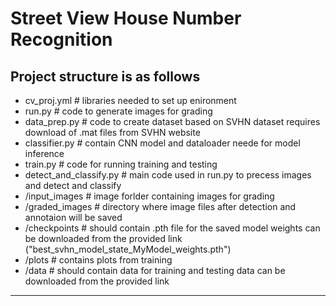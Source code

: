 # Street View House Number Recognition
 
Project structure is as follows
----------------------------------
- cv_proj.yml # libraries needed to set up enironment
- run.py # code to generate images for grading
- data_prep.py # code to create dataset based on SVHN dataset requires download of .mat files from SVHN website
- classifier.py # contain CNN model and dataloader neede for model inference
- train.py # code for running training and testing
- detect_and_classify.py # main code used in run.py to precess images and detect and classify
- /input_images # image forlder containing images for grading
- /graded_images # directory where image files after detection and annotaion will be saved
- /checkpoints # should contain .pth file for the saved model weights can be downloaded from the provided link ("best_svhn_model_state_MyModel_weights.pth")
- /plots # contains plots from training 
- /data # should contain data for training and testing data can be downloaded from the provided link
-----------------------------------

